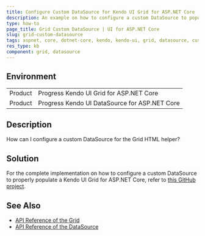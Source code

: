 ```yaml
---
title: Configure Custom DataSource for Kendo UI Grid for ASP.NET Core
description: An example on how to configure a custom DataSource to populate a Telerik UI for ASP.NET Core Grid HTML helper.
type: how-to
page_title: Grid Custom DataSource | UI for ASP.NET Core
slug: grid-custom-datasource
tags: aspnet, core, dotnet-core, kendo, kendo-ui, grid, datasource, custom, custom-datasource
res_type: kb
component: grid, datasource
---
```


## Environment

<table>
 <tr>
  <td>Product</td>
  <td>Progress Kendo UI Grid for ASP.NET Core</td>
 </tr>
 <tr>
  <td>Product</td>
  <td>Progress Kendo UI DataSource for ASP.NET Core</td>
 </tr>
</table>

## Description

How can I configure a custom DataSource for the Grid HTML helper?

## Solution

For the complete implementation on how to configure a custom DataSource to properly populate a Kendo UI Grid for ASP.NET Core, refer to [this GitHub project](https://github.com/telerik/aspnet-core-examples/tree/master/grid/custom-data-source).

## See Also

* [API Reference of the Grid](https://docs.telerik.com/kendo-ui/api/javascript/ui/grid)
* [API Reference of the DataSource](https://docs.telerik.com/kendo-ui/api/javascript/data/datasource)
